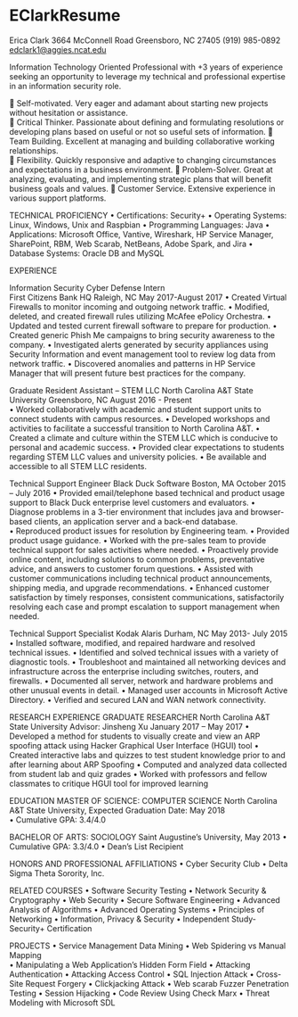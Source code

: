 # EClarkResume
Erica Clark
      3664 McConnell Road		     Greensboro, NC 27405		  (919) 985-0892    	       edclark1@aggies.ncat.edu 
 

Information Technology Oriented Professional with +3 years of experience seeking an opportunity to leverage my technical and professional expertise in an information security role. 

	Self-motivated. Very eager and adamant about starting new projects without hesitation or assistance.  
	Critical Thinker. Passionate about defining and formulating resolutions or  developing plans based on useful or not so useful sets of information. 
	Team Building. Excellent at managing and building collaborative working relationships.   
	Flexibility. Quickly responsive and adaptive to changing circumstances and expectations in a business environment. 
	Problem-Solver. Great at analyzing, evaluating, and implementing strategic plans that will benefit business goals and values. 
	Customer Service. Extensive experience in various support platforms. 

TECHNICAL PROFICIENCY
•	Certifications: Security+
•	Operating Systems: Linux, Windows, Unix and Raspbian
•	Programming Languages: Java 
•	Applications: Microsoft Office, Vantive, Wireshark, HP Service Manager, SharePoint, RBM, Web Scarab, NetBeans, Adobe Spark, and Jira
•	Database Systems: Oracle DB and MySQL  

 
EXPERIENCE

Information Security Cyber Defense Intern  	
First Citizens Bank HQ 				             Raleigh, NC                	       	    May 2017-August 2017 
•	Created Virtual Firewalls to monitor incoming and outgoing network traffic. 
•	Modified, deleted, and created firewall rules utilizing McAfee ePolicy Orchestra. 
•	Updated and tested current firewall software to prepare for production. 
•	Created generic Phish Me campaigns to bring security awareness to the company. 
•	Investigated alerts generated by security appliances using Security Information and event management tool to review log data from network traffic.
•	Discovered anomalies and patterns in HP Service Manager that will present future best practices for the company. 


Graduate Resident Assistant – STEM LLC
North Carolina A&T State University			 Greensboro, NC               		 August 2016 - Present  
•	Worked collaboratively with academic and student support units to connect students with campus resources.
•	Developed workshops and activities to facilitate a successful transition to North Carolina A&T. 
•	Created a climate and culture within the STEM LLC which is conducive to personal and academic success.
•	Provided clear expectations to students regarding STEM LLC values and university policies.
•	Be available and accessible to all STEM LLC residents. 

Technical Support Engineer
Black Duck Software 			        	                 Boston, MA                 	 	  October 2015 – July 2016
•	Provided email/telephone based technical and product usage support to Black Duck enterprise level customers and evaluators. 
•	Diagnose problems in a 3-tier environment that includes java and browser-based clients, an application server and a back-end database.  
•	Reproduced product issues for resolution by Engineering team.
•	Provided product usage guidance. 
•	Worked with the pre-sales team to provide technical support for sales activities where needed. 
•	Proactively provide online content, including solutions to common problems, preventative advice, and answers to customer forum questions. 
•	Assisted with customer communications including technical product announcements, shipping media, and upgrade recommendations. 
•	Enhanced customer satisfaction by timely responses, consistent communications, satisfactorily resolving each case and prompt escalation to support management when needed. 

Technical Support Specialist 
Kodak Alaris					Durham, NC                             	               May 2013- July 2015
•	Installed software, modified, and repaired hardware and resolved technical issues. 
•	Identified and solved technical issues with a variety of diagnostic tools. 
•	Troubleshoot and maintained all networking devices and infrastructure across the enterprise including switches, routers, and firewalls. 
•	Documented all server, network and hardware problems and other unusual events in detail. 
•	Managed user accounts in Microsoft Active Directory. 
•	Verified and secured LAN and WAN network connectivity. 


RESEARCH EXPERIENCE
GRADUATE RESEARCHER 
North Carolina A&T State University                  	Advisor: Jinsheng Xu			January 2017 – May 2017
•	Developed a method for students to visually create and view an ARP spoofing attack using Hacker Graphical User Interface (HGUI) tool 
•	Created interactive labs and quizzes to test student knowledge prior to and after learning about ARP Spoofing
•	Computed and analyzed data collected from student lab and quiz grades
•	Worked with professors and fellow classmates to critique HGUI tool for improved learning 

EDUCATION
MASTER OF SCIENCE: COMPUTER SCIENCE
North Carolina A&T State University, Expected Graduation Date: May 2018                               
•	Cumulative GPA: 3.4/4.0

BACHELOR OF ARTS: SOCIOLOGY
Saint Augustine’s University, May 2013
•	Cumulative GPA: 3.3/4.0
•	Dean’s List Recipient 


HONORS AND PROFESSIONAL AFFILIATIONS
•	Cyber Security Club
•	Delta Sigma Theta Sorority, Inc. 
 


 
 
 RELATED COURSES 
•	Software Security Testing 
•	Network Security & Cryptography
•	Web Security
•	Secure Software Engineering
•	Advanced Analysis of Algorithms 
•	Advanced Operating Systems
•	Principles of Networking 
•	Information, Privacy & Security 
•	Independent Study- Security+ Certification



PROJECTS
•	Service Management Data Mining 
•	Web Spidering vs Manual Mapping                                                        
•	Manipulating a Web Application’s Hidden Form Field
•	Attacking Authentication
•	Attacking Access Control
•	SQL Injection Attack
•	Cross-Site Request Forgery
•	Clickjacking Attack
•	Web scarab Fuzzer Penetration Testing
•	Session Hijacking
•	Code Review Using Check Marx
•	Threat Modeling with Microsoft SDL
 




